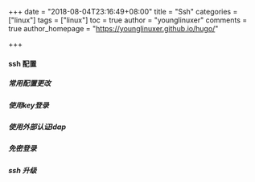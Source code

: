 +++
date = "2018-08-04T23:16:49+08:00"
title = "Ssh"
categories = ["linux"]
tags = ["linux"]
toc = true
author = "younglinuxer"
comments = true
author_homepage =  "https://younglinuxer.github.io/hugo/"

+++

#### ssh 配置

##### 常用配置更改
##### 使用key登录
##### 使用外部认证ldap
##### 免密登录
##### ssh 升级